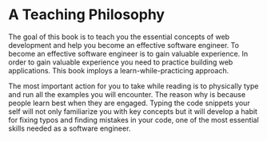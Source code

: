 # A Teaching Philosophy
The goal of this book is to teach you the essential concepts of web development and help you become an effective software engineer. To become an effective software engineer is to gain valuable experience. In order to gain valuable experience you need to practice building web applications. This book imploys a learn-while-practicing approach. 

The most important action for you to take while reading is to physically type  and run all the examples you will encounter. The reason why is because people learn best when they are engaged. Typing the code snippets your self will not only familiarize you with key concepts but it will develop a habit for fixing typos and finding mistakes in your code, one of the most essential skills needed as a software engineer.